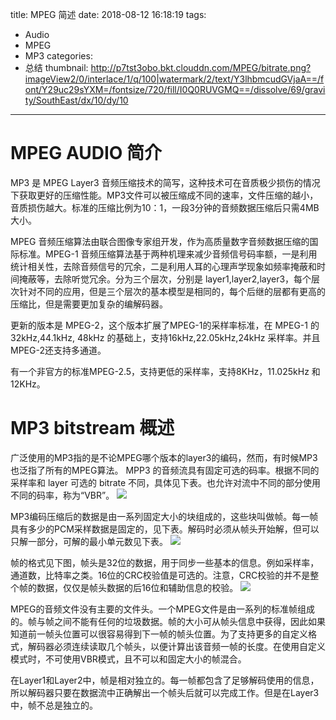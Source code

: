 title: MPEG 简述
date: 2018-08-12 16:18:19
tags:
- Audio
- MPEG
- MP3
categories:
- 总结
thumbnail: http://p7tst3obo.bkt.clouddn.com/MPEG/bitrate.png?imageView2/0/interlace/1/q/100|watermark/2/text/Y3lhbmcudGVjaA==/font/Y29uc29sYXM=/fontsize/720/fill/I0Q0RUVGMQ==/dissolve/69/gravity/SouthEast/dx/10/dy/10
---

# MPEG AUDIO 简介
MP3 是 MPEG Layer3 音频压缩技术的简写，这种技术可在音质极少损伤的情况下获取更好的压缩性能。MP3文件可以被压缩成不同的速率，文件压缩的越小，音质损伤越大。标准的压缩比例为10：1，一段3分钟的音频数据压缩后只需4MB大小。

MPEG 音频压缩算法由联合图像专家组开发，作为高质量数字音频数据压缩的国际标准。MPEG-1 音频压缩算法基于两种机理来减少音频信号码率额，一是利用统计相关性，去除音频信号的冗余，二是利用人耳的心理声学现象如频率掩蔽和时间掩蔽等，去除听觉冗余。分为三个层次，分别是 layer1,layer2,layer3，每个层次针对不同的应用，但是三个层次的基本模型是相同的，每个后继的层都有更高的压缩比，但是需要更加复杂的编解码器。

<!-- more -->

更新的版本是 MPEG-2，这个版本扩展了MPEG-1的采样率标准，在 MPEG-1 的 32kHz,44.1kHz, 48kHz 的基础上，支持16kHz,22.05kHz,24kHz 采样率。并且MPEG-2还支持多通道。

有一个非官方的标准MPEG-2.5，支持更低的采样率，支持8KHz，11.025kHz 和 12KHz。


# MP3 bitstream 概述

广泛使用的MP3指的是不论MPEG哪个版本的layer3的编码，然而，有时候MP3也泛指了所有的MPEG算法。
MPP3 的音频流具有固定可选的码率。根据不同的采样率和 layer 可选的 bitrate 不同，具体见下表。也允许对流中不同的部分使用不同的码率，称为“VBR”。
![](http://p7tst3obo.bkt.clouddn.com/MPEG/bitrate.png?imageView2/0/interlace/1/q/100|watermark/2/text/Y3lhbmcudGVjaA==/font/Y29uc29sYXM=/fontsize/720/fill/I0Q0RUVGMQ==/dissolve/69/gravity/SouthEast/dx/10/dy/10)

MP3编码压缩后的数据是由一系列固定大小的块组成的，这些块叫做帧。每一帧具有多少的PCM采样数据是固定的，见下表。解码时必须从帧头开始解，但可以只解一部分，可解的最小单元数见下表。
![](http://p7tst3obo.bkt.clouddn.com/MPEG/sample.png?imageView2/0/interlace/1/q/100|watermark/2/text/Y3lhbmcudGVjaA==/font/Y29uc29sYXM=/fontsize/720/fill/I0Q0RUVGMQ==/dissolve/69/gravity/SouthEast/dx/10/dy/10)

帧的格式见下图，帧头是32位的数据，用于同步一些基本的信息。例如采样率，通道数，比特率之类。16位的CRC校验值是可选的。注意，CRC校验的并不是整个帧的数据，仅仅是帧头数据的后16位和辅助信息的校验。
![](http://p7tst3obo.bkt.clouddn.com/MPEG/frame.png?imageView2/0/interlace/1/q/100|watermark/2/text/Y3lhbmcudGVjaA==/font/Y29uc29sYXM=/fontsize/720/fill/I0Q0RUVGMQ==/dissolve/69/gravity/SouthEast/dx/10/dy/10)

MPEG的音频文件没有主要的文件头。一个MPEG文件是由一系列的标准帧组成的。帧与帧之间不能有任何的垃圾数据。帧的大小可从帧头信息中获得，因此如果知道前一帧头位置可以很容易得到下一帧的帧头位置。为了支持更多的自定义格式，解码器必须连续读取几个帧头，以便计算出该音频一帧的长度。在使用自定义模式时，不可使用VBR模式，且不可以和固定大小的帧混合。

在Layer1和Layer2中，帧是相对独立的。每一帧都包含了足够解码使用的信息，所以解码器只要在数据流中正确解出一个帧头后就可以完成工作。但是在Layer3中，帧不总是独立的。
